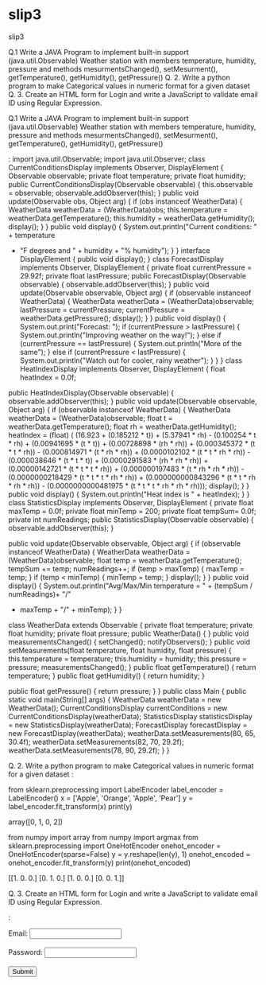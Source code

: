 # slip3
slip3

Q.1 Write a JAVA Program to implement built-in support (java.util.Observable) Weather
station with members temperature, humidity, pressure and methods
mesurmentsChanged(), setMesurment(), getTemperature(), getHumidity(),
getPressure() 
Q. 2. Write a python program to make Categorical values in numeric format for a given
dataset 
Q. 3. Create an HTML form for Login and write a JavaScript to validate email ID
using Regular Expression. 


Q.1 Write a JAVA Program to implement built-in support (java.util.Observable) Weather
station with members temperature, humidity, pressure and methods
mesurmentsChanged(), setMesurment(), getTemperature(), getHumidity(),
getPressure()

:
import java.util.Observable;
import java.util.Observer;
class CurrentConditionsDisplay implements Observer, DisplayElement {
 Observable observable;
 private float temperature;
 private float humidity; 
public CurrentConditionsDisplay(Observable observable) {
 this.observable = observable;
 observable.addObserver(this);
 }
 public void update(Observable obs, Object arg) {
 if (obs instanceof WeatherData) {
 WeatherData weatherData = (WeatherData)obs;
 this.temperature = weatherData.getTemperature();
 this.humidity = weatherData.getHumidity();
 display();
 }
 }
 public void display() {
 System.out.println("Current conditions: " + temperature
 + "F degrees and " + humidity + "% humidity");
 }
}
interface DisplayElement {
 public void display();
}
class ForecastDisplay implements Observer, DisplayElement {
 private float currentPressure = 29.92f;
 private float lastPressure;
 public ForecastDisplay(Observable observable) {
 observable.addObserver(this);
 } 
public void update(Observable observable, Object arg) {
 if (observable instanceof WeatherData) {
 WeatherData weatherData = (WeatherData)observable;
 lastPressure = currentPressure;
 currentPressure = weatherData.getPressure();
 display();
 }
 }
 public void display() {
 System.out.print("Forecast: ");
 if (currentPressure > lastPressure) {
 System.out.println("Improving weather on the way!");
 } else if (currentPressure == lastPressure) {
 System.out.println("More of the same");
 } else if (currentPressure < lastPressure) {
 System.out.println("Watch out for cooler, rainy weather");
 }
 }
}
 class HeatIndexDisplay implements Observer, DisplayElement {
 float heatIndex = 0.0f;

 public HeatIndexDisplay(Observable observable) {
 observable.addObserver(this);
 } 
public void update(Observable observable, Object arg) {
 if (observable instanceof WeatherData) {
 WeatherData weatherData = (WeatherData)observable;
 float t = weatherData.getTemperature();
 float rh = weatherData.getHumidity();
 heatIndex = (float)
 (
 (16.923 + (0.185212 * t)) +
 (5.37941 * rh) -
 (0.100254 * t * rh) +
 (0.00941695 * (t * t)) +
 (0.00728898 * (rh * rh)) +
 (0.000345372 * (t * t * rh)) -
 (0.000814971 * (t * rh * rh)) +
 (0.0000102102 * (t * t * rh * rh)) -
 (0.000038646 * (t * t * t)) +
 (0.0000291583 * (rh * rh * rh)) +
 (0.00000142721 * (t * t * t * rh)) +
 (0.000000197483 * (t * rh * rh * rh)) -
 (0.0000000218429 * (t * t * t * rh * rh)) +
 (0.000000000843296 * (t * t * rh * rh * rh)) -
 (0.0000000000481975 * (t * t * t * rh * rh * rh)));
 display();
 }
 }
 public void display() {
 System.out.println("Heat index is " + heatIndex);
 }
}
 class StatisticsDisplay implements Observer, DisplayElement {
 private float maxTemp = 0.0f;
 private float minTemp = 200;
 private float tempSum= 0.0f; 
private int numReadings;
 public StatisticsDisplay(Observable observable) {
 observable.addObserver(this);
 }

 public void update(Observable observable, Object arg) {
 if (observable instanceof WeatherData) {
 WeatherData weatherData = (WeatherData)observable;
 float temp = weatherData.getTemperature();
 tempSum += temp;
 numReadings++;
 if (temp > maxTemp) {
 maxTemp = temp;
 }
 if (temp < minTemp) {
 minTemp = temp;
 }
 display();
 }
 }
 public void display() {
 System.out.println("Avg/Max/Min temperature = " + (tempSum / numReadings)+ "/"
+ maxTemp + "/" + minTemp);
 }
}

 class WeatherData extends Observable { 
private float temperature;
 private float humidity;
 private float pressure;
 public WeatherData() { }
 public void measurementsChanged() {
 setChanged();
 notifyObservers();
 }
 public void setMeasurements(float temperature, float humidity, float pressure) {
 this.temperature = temperature;
 this.humidity = humidity;
 this.pressure = pressure;
 measurementsChanged();
 }
 public float getTemperature() {
 return temperature;
 }
 public float getHumidity() {
 return humidity;
 }

 public float getPressure() {
 return pressure;
 }
}
public class Main {
 public static void main(String[] args) {
 WeatherData weatherData = new WeatherData(); 
CurrentConditionsDisplay currentConditions = new
CurrentConditionsDisplay(weatherData);
 StatisticsDisplay statisticsDisplay = new
StatisticsDisplay(weatherData);
 ForecastDisplay forecastDisplay = new ForecastDisplay(weatherData);
 weatherData.setMeasurements(80, 65, 30.4f);
 weatherData.setMeasurements(82, 70, 29.2f);
 weatherData.setMeasurements(78, 90, 29.2f);
 }
} 


Q. 2. Write a python program to make Categorical values in numeric format for a given
dataset
:

from sklearn.preprocessing import LabelEncoder
label_encoder = LabelEncoder()
x = ['Apple', 'Orange', 'Apple', 'Pear']
y = label_encoder.fit_transform(x)
print(y)

array([0, 1, 0, 2])


from numpy import array
from numpy import argmax
from sklearn.preprocessing import OneHotEncoder
onehot_encoder = OneHotEncoder(sparse=False)
y = y.reshape(len(y), 1)
onehot_encoded = onehot_encoder.fit_transform(y)
print(onehot_encoded)

[[1. 0. 0.]
[0. 1. 0.]
[1. 0. 0.]
[0. 0. 1.]]


Q. 3. Create an HTML form for Login and write a JavaScript to validate email ID
using Regular Expression.

:

<html>
 <head>
 <title>Slip 3 Email Validation</title>
 <script>
 function validateform(){
 var email = document.getElementById("email").value;
 var pass = document.getElementById("pass").value;
 var regEmail = /^([a-zA-Z0-9\._]+)@([a-z]+)(.[a-z]+)?$/;

 //if Fields are empty
 if(email.length == 0){
 alert("All Fields are Mandatory");
 return false;
 }
 else if(pass.length == 0){
 alert("All Fields are Mandatory");
 return false;
 }
 else if(!regEmail.test(email)){
 alert("Enter Name Format Correctly \"First Name Last Name\"");
 return false;
 }
 else{
 alert("Validation Successfull");
 return true;
 }
}
 </script>
 </head>
 <body>
 <form>
 Email: <input type="text" id="email"></input></br></br>
 Password: <input type="password" id="pass"></input></br></br>
 <button type="submit" onclick="validateform()">Submit</button>
 </form>
 </body>
</html>
